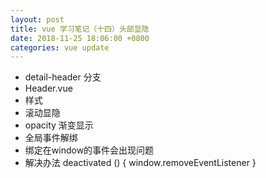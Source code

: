 ```yaml
---
layout: post
title: vue 学习笔记（十四）头部显隐
date: 2018-11-25 18:06:00 +0800
categories: vue update
---
```

+ detail-header 分支
+ Header.vue
+ 样式
+ 滚动显隐
+ opacity 渐变显示
+ 全局事件解绑
+ 绑定在window的事件会出现问题
+ 解决办法
deactivated () {
	window.removeEventListener
}
